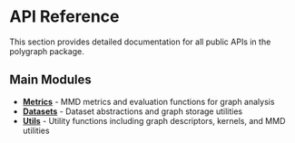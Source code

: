 # API Reference

This section provides detailed documentation for all public APIs in the polygraph package.

## Main Modules

- **[Metrics](metrics/index.md)** - MMD metrics and evaluation functions for graph analysis
- **[Datasets](datasets.md)** - Dataset abstractions and graph storage utilities
- **[Utils](utils/index.md)** - Utility functions including graph descriptors, kernels, and MMD utilities
